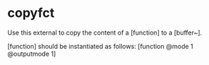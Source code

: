 # copyfct
Use this external to copy the content of a [function] to a [buffer~].

[function] should be instantiated as follows: [function @mode 1 @outputmode 1]

